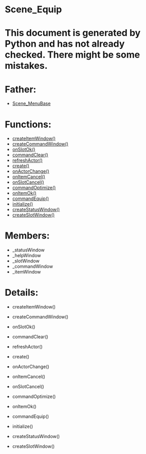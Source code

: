 Scene_Equip
===

# This document is generated by Python and has not already checked. There might be some mistakes.

# Father:
* [Scene_MenuBase](Scene_MenuBase.md)


# Functions:
* [createItemWindow()](#createItemWindow)
* [createCommandWindow()](#createCommandWindow)
* [onSlotOk()](#onSlotOk)
* [commandClear()](#commandClear)
* [refreshActor()](#refreshActor)
* [create()](#create)
* [onActorChange()](#onActorChange)
* [onItemCancel()](#onItemCancel)
* [onSlotCancel()](#onSlotCancel)
* [commandOptimize()](#commandOptimize)
* [onItemOk()](#onItemOk)
* [commandEquip()](#commandEquip)
* [initialize()](#initialize)
* [createStatusWindow()](#createStatusWindow)
* [createSlotWindow()](#createSlotWindow)

# Members:
* _statusWindow
* _helpWindow
* _slotWindow
* _commandWindow
* _itemWindow

# Details:
<p id=createItemWindow></p>

* createItemWindow()
	

<p id=createCommandWindow></p>

* createCommandWindow()
	

<p id=onSlotOk></p>

* onSlotOk()
	

<p id=commandClear></p>

* commandClear()
	

<p id=refreshActor></p>

* refreshActor()
	

<p id=create></p>

* create()
	

<p id=onActorChange></p>

* onActorChange()
	

<p id=onItemCancel></p>

* onItemCancel()
	

<p id=onSlotCancel></p>

* onSlotCancel()
	

<p id=commandOptimize></p>

* commandOptimize()
	

<p id=onItemOk></p>

* onItemOk()
	

<p id=commandEquip></p>

* commandEquip()
	

<p id=initialize></p>

* initialize()
	

<p id=createStatusWindow></p>

* createStatusWindow()
	

<p id=createSlotWindow></p>

* createSlotWindow()
	

